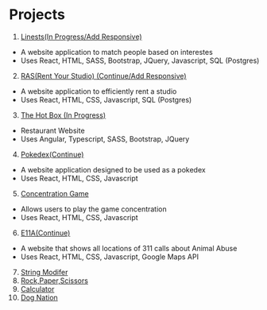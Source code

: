 # Projects
1. [Linests(In Progress/Add Responsive)](https://github.com/StephanieHou/Linests)
  - A website application to match people based on interestes
  - Uses React, HTML, SASS, Bootstrap, JQuery, Javascript, SQL (Postgres)
2. [RAS(Rent Your Studio) (Continue/Add Responsive)](https://github.com/imendoza06/Ras)
  - A website application to efficiently rent a studio
  - Uses React, HTML, CSS, Javascript, SQL (Postgres)
3. [The Hot Box (In Progress)](https://hotbox-dev.firebaseapp.com/front-page)
  - Restaurant Website
  - Uses Angular, Typescript, SASS, Bootstrap, JQuery
4. [Pokedex(Continue)](https://github.com/StephanieHou/Projects/tree/master/Pokedex)
  - A website application designed to be used as a pokedex
  - Uses React, HTML, CSS, Javascript
5. [Concentration Game](https://codesandbox.io/s/jl9126v99w)
  - Allows users to play the game concentration
  - Uses React, HTML, CSS, Javascript
6. [E11A(Continue)](https://github.com/StephanieHou/E11A)
  - A website that shows all locations of 311 calls about Animal Abuse
  - Uses React, HTML, CSS, Javascript, Google Maps API
7. [String Modifer](https://github.com/StephanieHou/Projects/tree/master/String%20Modifer)
8. [Rock,Paper,Scissors](https://github.com/StephanieHou/Projects/tree/master/RPS)
9. [Calculator](https://github.com/StephanieHou/Projects/tree/master/Calc)
10. [Dog Nation](https://codesandbox.io/s/71j0q2mkwx)



